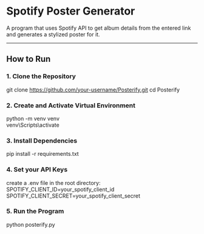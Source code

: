 # Spotify Poster Generator

A program that uses Spotify API to get album details from the entered link and generates a stylized poster for it.

---

## How to Run

### 1. Clone the Repository
git clone https://github.com/your-username/Posterify.git
cd Posterify

### 2. Create and Activate Virtual Environment
python -m venv venv<br>
venv\Scripts\activate<br>

### 3. Install Dependencies
pip install -r requirements.txt

### 4. Set your API Keys
create a .env file in the root directory:<br>
SPOTIFY_CLIENT_ID=your_spotify_client_id
SPOTIFY_CLIENT_SECRET=your_spotify_client_secret

### 5. Run the Program
python posterify.py